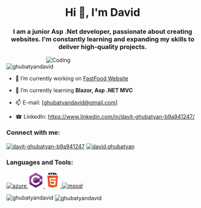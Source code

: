 <h1 align="center">Hi 👋, I'm David</h1>
<h3 align="center">I am a junior Asp .Net developer, passionate about creating websites. I'm constantly learning and expanding my skills to deliver high-quality projects.</h3>
<img align="right" alt="Coding" width="400" src="https://i.pinimg.com/originals/81/17/8b/81178b47a8598f0c81c4799f2cdd4057.gif">

<p align="left"> <img src="https://komarev.com/ghpvc/?username=ghubatyandavid&label=Profile%20views&color=0e75b6&style=flat" alt="ghubatyandavid" /> </p>

- 🔭 I’m currently working on [FastFood Website](http://www.fastfood.somee.com/User/Default.aspx)

- 🌱 I’m currently learning **Blazor, Asp .NET MVC**

- 📫 E-mail: [ghubatyandavid@gmail.com]

- ☎ LinkedIn: https://www.linkedin.com/in/davit-ghubatyan-b9a941247/

<h3 align="left">Connect with me:</h3>
<p align="left">
<a href="https://linkedin.com/in/davit-ghubatyan-b9a941247" target="blank"><img align="center" src="https://raw.githubusercontent.com/rahuldkjain/github-profile-readme-generator/master/src/images/icons/Social/linked-in-alt.svg" alt="davit-ghubatyan-b9a941247" height="30" width="40" /></a>
<a href="https://fb.com/david.ghubatyan" target="blank"><img align="center" src="https://raw.githubusercontent.com/rahuldkjain/github-profile-readme-generator/master/src/images/icons/Social/facebook.svg" alt="david.ghubatyan" height="30" width="40" /></a>
</p>

<h3 align="left">Languages and Tools:</h3>
<p align="left"> <a href="https://azure.microsoft.com/en-in/" target="_blank" rel="noreferrer"> <img src="https://www.vectorlogo.zone/logos/microsoft_azure/microsoft_azure-icon.svg" alt="azure" width="40" height="40"/> </a> <a href="https://www.w3schools.com/cs/" target="_blank" rel="noreferrer"> <img src="https://raw.githubusercontent.com/devicons/devicon/master/icons/csharp/csharp-original.svg" alt="csharp" width="40" height="40"/> </a> <a href="https://www.w3schools.com/html/" target="_blank" rel="noreferrer"> <img src="https://raw.githubusercontent.com/devicons/devicon/master/icons/html5/html5-original-wordmark.svg" alt="html5" width="40" height="40"/> </a> <a href="https://www.microsoft.com/en-us/sql-server" target="_blank" rel="noreferrer"> <img src="https://www.svgrepo.com/show/303229/microsoft-sql-server-logo.svg" alt="mssql" width="40" height="40"/> </a> </p>

<p><img align="left" src="https://github-readme-stats.vercel.app/api/top-langs?username=ghubatyandavid&show_icons=true&locale=en&layout=compact" alt="ghubatyandavid" /></p>

<p>&nbsp;<img align="center" src="https://github-readme-stats.vercel.app/api?username=ghubatyandavid&show_icons=true&locale=en" alt="ghubatyandavid" /></p>

